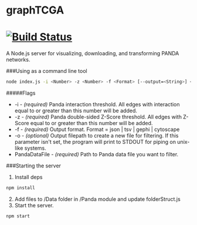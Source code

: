 graphTCGA
=========

[![Build Status](https://travis-ci.org/jfarid27/graphTCGA.svg?branch=master)](https://travis-ci.org/jfarid27/graphTCGA)
===

A Node.js server for visualizing, downloading, and transforming PANDA networks.

###Using as a command line tool
```bash
node index.js -i <Number> -z <Number> -f <Format> [--output=<String>] <PandaDataFile>
```

#####Flags
* -i - _(required)_ Panda interaction threshold. All edges with interaction equal to or greater than this number will be added.
* -z - _(required)_ Panda double-sided Z-Score threshold. All edges with Z-Score equal to or greater than this number will be added.
* -f - _(required)_ Output format. Format = json | tsv | gephi | cytoscape
* -o - _(optional)_ Output filepath to create a new file for filtering. If this parameter isn't set, the program will print to STDOUT for piping on unix-like systems.
* PandaDataFile - _(required)_ Path to Panda data file you want to filter.

###Starting the server
1. Install deps
```bash
npm install
```
2. Add files to /Data folder in /Panda module and update folderStruct.js
3. Start the server.
```bash
npm start
```
